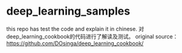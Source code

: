 # deep_learning_samples
this repo has test the code and explain it in chinese.
对deep_learning_cookbook的代码进行了解读及测试。
original source：https://github.com/DOsinga/deep_learning_cookbook/
